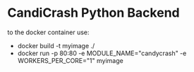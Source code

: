 # CandiCrash Python Backend

to the docker container use:
  - docker build -t myimage ./
  - docker run -p 80:80 -e MODULE_NAME="candycrash" -e WORKERS_PER_CORE="1" myimage